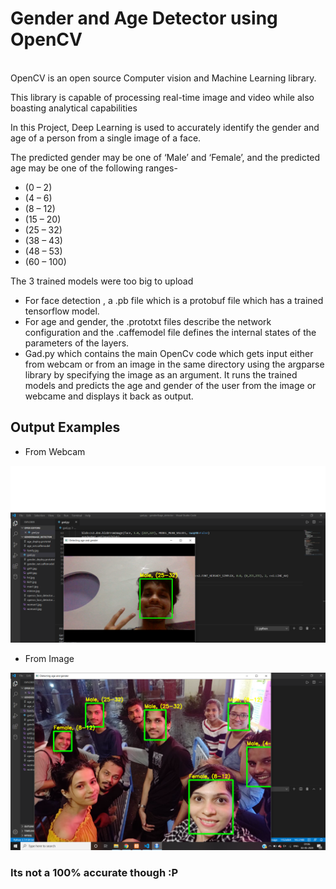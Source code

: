 # Gender and Age Detector using OpenCV
</br>
OpenCV is an open source Computer vision and Machine Learning library. </br>

This library is capable of processing real-time image and video while also boasting analytical capabilities </br>

In this Project, Deep Learning is used to accurately identify the gender and age of a person from a single image of a face. <br />

The predicted gender may be one of ‘Male’ and ‘Female’, and the predicted age may be one of the following ranges-<br/> 
- (0 – 2)
- (4 – 6)
- (8 – 12)
- (15 – 20)
- (25 – 32)
- (38 – 43)
- (48 – 53)
- (60 – 100) 

The 3 trained models were too big to upload 

* For face detection , a .pb file which is a protobuf file which has a trained tensorflow model.
* For age and gender, the .prototxt files describe the network configuration and the .caffemodel file defines the internal states of the parameters of the layers. 
* Gad.py which contains the main OpenCv code which gets input either from webcam or from an image in the same directory using the argparse library by specifying the image as an argument. It runs the trained models and predicts the age and gender of the user from the image or webcame and displays it back as output. 

## Output Examples

* From Webcam

![](https://github.com/hrithikkothari1234/Gender-Age-Detector/blob/master/exampleimages/output.png?raw=true)

* From Image

![](https://github.com/hrithikkothari1234/Gender-Age-Detector/blob/master/exampleimages/output2.png?raw=true)

### Its not a 100% accurate though :P